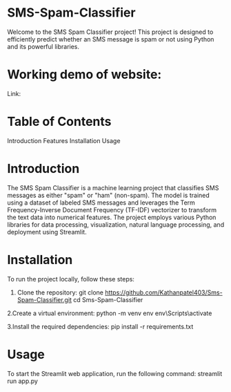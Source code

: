 # SMS-Spam-Classifier
Welcome to the SMS Spam Classifier project! This project is designed to efficiently predict whether an SMS message is spam or not using Python and its powerful libraries.

# Working demo of website:
Link: 

# Table of Contents
Introduction
Features
Installation
Usage

# Introduction
The SMS Spam Classifier is a machine learning project that classifies SMS messages as either "spam" or "ham" (non-spam). The model is trained using a dataset of labeled SMS messages and leverages the Term Frequency-Inverse Document Frequency (TF-IDF) vectorizer to transform the text data into numerical features. The project employs various Python libraries for data processing, visualization, natural language processing, and deployment using Streamlit.

# Installation
To run the project locally, follow these steps:

1. Clone the repository:
git clone https://github.com/Kathanpatel403/Sms-Spam-Classifier.git
cd Sms-Spam-Classifier

2.Create a virtual environment:
python -m venv env
env\Scripts\activate

3.Install the required dependencies:
pip install -r requirements.txt

# Usage
To start the Streamlit web application, run the following command:
streamlit run app.py
